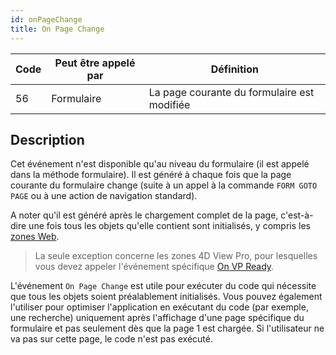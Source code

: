 ```yaml
---
id: onPageChange
title: On Page Change
---
```


| Code | Peut être appelé par | Définition                                  |
| ---- | -------------------- | ------------------------------------------- |
| 56   | Formulaire           | La page courante du formulaire est modifiée |


## Description

Cet événement n'est disponible qu'au niveau du formulaire (il est appelé dans la méthode formulaire). Il est généré à chaque fois que la page courante du formulaire change (suite à un appel à la commande `FORM GOTO PAGE` ou à une action de navigation standard).

A noter qu'il est généré après le chargement complet de la page, c'est-à-dire une fois tous les objets qu'elle contient sont initialisés, y compris les [zones Web](FormObjects/webArea_overview.md).

> La seule exception concerne les zones 4D View Pro, pour lesquelles vous devez appeler l'événement spécifique [On VP Ready](onVpReady.md).

L'événement `On Page Change` est utile pour exécuter du code qui nécessite que tous les objets soient préalablement initialisés. Vous pouvez également l'utiliser pour optimiser l'application en exécutant du code (par exemple, une recherche) uniquement après l'affichage d'une page spécifique du formulaire et pas seulement dès que la page 1 est chargée. Si l'utilisateur ne va pas sur cette page, le code n'est pas exécuté.